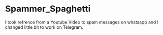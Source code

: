 # Spammer_Spaghetti

I took refrence from a Youtube Video to spam messages on whatsapp and I changed little bit to work on Telegram.
